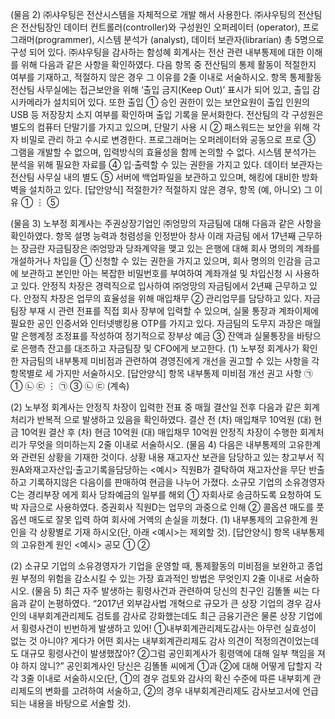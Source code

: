 (물음  2) ㈜샤우팅은   전산시스템을     자체적으로   개발
해서  사용한다.    ㈜샤우팅의    전산팀은    전산팀장인
데이터   컨트롤러(controller)와 구성원인  오퍼레이터
(operator), 프로그래머(programmer), 시스템 분석가
(analyst), 데이터 보관자(librarian) 총 5명으로 구성
되어  있다.  ㈜샤우팅을    감사하는    함성혜   회계사는
전산  관련  내부통제에   대한  이해를   위해  다음과  같은
사항을   확인하였다.    다음  항목   중 전산팀의    통제
활동이   적절한지    여부를   기재하고,   적절하지   않은
경우  그 이유를   2줄 이내로   서술하시오.
항목                통제활동
전산팀   사무실에는    접근보안을    위해  ‘출입
금지(Keep  Out)’ 표시가  되어  있고,  출입
감시카메라가     설치되어    있다.  또한   출입
①
승인  권한이   있는  보안요원이    출입  인원의
USB  등 저장장치    소지  여부를   확인하며
출입  기록을   문서화한다.
전산팀의     각  구성원은    별도의    컴퓨터
단말기를    가지고   있으며,  단말기   사용  시
②
패스워드는    보안을   위해  각자  비밀로   관리
하고  수시로   변경한다.
프로그래머는     오퍼레이터와    공동으로    프로
③   그램을    개발할   수  없으며,   입력방식의
효율성을    함께  논의할   수 없다.
시스템   분석가는   분석을  위해  필요한  자료를
④
입·출력할   수  있는  권한을   가지고  있다.
데이터   보관자는   전산팀   사무실   내의  별도
⑤   서버에    백업파일을      보관하고    있으며,
해킹에   대비한   방화벽을   설치하고    있다.
[답안양식]
적절한가?       적절하지   않은  경우,
항목
(예, 아니오)         그  이유
①
⋮
⑤


(물음  3) 노부정  회계사는   주권상장기업인     ㈜엉망의
자금팀에   대해  다음과   같은  사항을   확인하였다.
항목                 설명
능력과   청렴성을   인정받아  창사  이래  자금팀
에서  17년째  근무하는    장금란   자금팀장은
㈜엉망과    당좌계약을     맺고  있는   은행에
대해  회사  명의의   계좌를  개설하거나   차입을
①
신청할   수 있는  권한을  가지고   있으며,  회사
명의의   인감을  금고에  보관하고   본인만   아는
복잡한   비밀번호를    부여하여    계좌개설   및
차입신청    시 사용하고    있다.
안정직  차장은   경력직으로   입사하여   ㈜엉망의
자금팀에서    2년째  근무하고    있다.  안정직
차장은   업무의    효율성을    위해  매입채무
②   관리업무를    담당하고   있다. 자금팀장   부재 시
관련   전표를  직접  회사   장부에  입력할   수
있으며,  실물  통장과  계좌이체에   필요한   공인
인증서와   인터넷뱅킹용    OTP를  가지고  있다.
자금팀의    도무지  과장은   매월  말  은행계정
조정표를   작성하여   정기적으로    장부상   예금
③
잔액과   실물통장을   바탕으로    은행측  잔고를
대조하고    자금팀장   및 CFO에게   보고한다.
(1) 노부정   회계사가   확인한    자금팀의    내부통제
미비점과   관련하여    경영진에게     개선을   권고할   수
있는 사항을   각 항목별로   세  가지만  서술하시오.
[답안양식]
항목      내부통제   미비점   개선  권고   사항
㉠
①     ㉡
㉢
⋮
㉠
③     ㉡
㉢
(계속)


(2) 노부정  회계사는   안정직   차장이  입력한   전표  중
매월  결산일   전후  다음과   같은  회계처리가     반복적
으로  발생하고   있음을   확인하였다.
결산 전  (차) 매입채무  10억원  (대) 현금    10억원
결산 후  (차) 현금    10억원  (대) 매입채무  10억원
안정직  차장이   수행한  회계처리가    무엇을   의미하는지
2줄 이내로   서술하시오.
(물음  4) 다음은    내부통제의    고유한계와     관련된
상황을   기재한  것이다.
상황                 내용
재고자산   보관을   담당하고   있는  창고부서
직원A와재고자산입·출고기록을담당하는
<예시>  직원B가   결탁하여   재고자산을    무단  반출
하고  기록하지않은      다음이를    판매하여
현금을   나누어   가졌다.
소규모   기업의   소유경영자C는     경리부장
에게   회사   당좌예금의     일부를    해외
①
자회사로     송금하도록     요청하여    도박
자금으로    사용하였다.
증권회사    직원D는  업무의   과중으로   인해
②    콜옵션   매도를   풋옵션  매도로   잘못  입력
하여  회사에   거액의   손실을   끼쳤다.
(1) 내부통제의   고유한계    원인을  각  상황별로   기재
하시오(단,  아래  <예시>는    제외할  것).
[답안양식]
항목          내부통제의    고유한계   원인
<예시>                 공모
①
②


(2) 소규모  기업의  소유경영자가     기업을   운영할  때,
통제활동의   미비점을   보완하고    종업원  부정의   위험을
감소시킬   수  있는  가장  효과적인    방법은   무엇인지
2줄 이내로   서술하시오.
(물음  5) 최근 자주  발생하는    횡령사건과    관련하여
당신의  친구인   김똘똘  씨는  다음과   같이  논평하였다.
“2017년 외부감사법     개혁으로    규모가   큰  상장
기업의    경우  감사인의    내부회계관리제도      검토를
감사로   강화했는데도     최근  금융기관은    물론  상장
기업에서    횡령사건이     빈번하게   발생하고    있어!
①내부회계관리제도감사는       아무런   실효성이   없는  것
아니야?   게다가  어떤  회사는  내부회계관리제도     감사
의견이    적정의견이었는데도       대규모   횡령사건이
발생했잖아?    ②그럼   공인회계사가    횡령액에    대해
일부   책임을  져야   하지  않니?”
공인회계사인    당신은   김똘똘  씨에게   ①과  ②에  대해
어떻게  답할지   각각  3줄 이내로   서술하시오(단,   ①의
경우  검토와   감사의   확신   수준에   따른   내부회계
관리제도의    변화를   고려하여    서술하고,   ②의  경우
내부회계관리제도      감사보고서에     언급되는    내용을
바탕으로   서술할   것).

